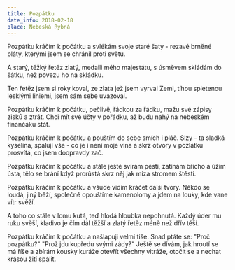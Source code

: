 ```yaml
---
title: Pozpátku
date_info: 2018-02-18
place: Nebeská Rybná
---
```


Pozpátku kráčím k počátku
a svlékám svoje staré šaty -
rezavé brněné pláty,
kterými jsem se chránil proti světu.

A starý, těžký řetěz zlatý,
medaili mého majestátu,
s úsměvem skládám do šátku,
než povezu ho na skládku.

Ten řetěz jsem si roky koval,
ze zlata jež jsem vyrval Zemi,
tíhou spletenou lesklými liniemi,
jsem sám sebe uvazoval.

Pozpátku kráčím k počátku,
pečlivě, řádkou za řádku,
mažu své zápisy zisků a ztrát.
Chci mít své účty v pořádku,
až budu nahý na nebeském finančáku stát.

Pozpátku kráčím k počátku
a pouštím do sebe smích i pláč.
Slzy - ta sladká kyselina,
spalují vše - co je i není moje vina
a skrz otvory v pozlátku
prosvítá, co jsem doopravdy zač.

Pozpátku kráčím k počátku
a stále ještě svírám pěsti,
zatínám břicho a úžím ústa,
tělo se brání když prorůstá
skrz něj jak míza stromem štěstí.

Pozpátku kráčím k počátku
a všude vidím kráčet další tvory.
Někdo se loudá, jiný běží,
společně opouštíme kamenolomy
a jdem na louky, kde vane vítr svěží.

A toho co stále v lomu kutá,
teď hlodá hloubka nepohnutá.
Každý úder mu ruku svěší,
kladivo je čím dál těžší
a zlatý řetěz méně než dřív těší.

Pozpátku kráčím k počátku
a našlapuji velmi tiše.
Snad ptáte se: "Proč pozpátku?"
"Prož jdu kupředu svými zády?"
Ještě se dívám, jak hroutí se má říše
a zbírám kousky kuráže otevřít všechny vitráže,
otočit se a nechat krásou žití spálit.
